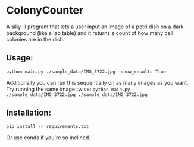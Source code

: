 # ColonyCounter
A silly lil program that lets a user input an image of a petri dish on a dark background (like a lab table) and it returns a count of how many cell colonies are in the dish.

## Usage:
```python main.py ./sample_data/IMG_3722.jpg -show_results True```

Additionally you can run this sequentially on as many images as you want. Try running the same image twice:
```python main.py ./sample_data/IMG_3722.jpg ./sample_data/IMG_3722.jpg```


## Installation:
```
pip install -r requirements.txt
```
Or use conda if you're so inclined.

